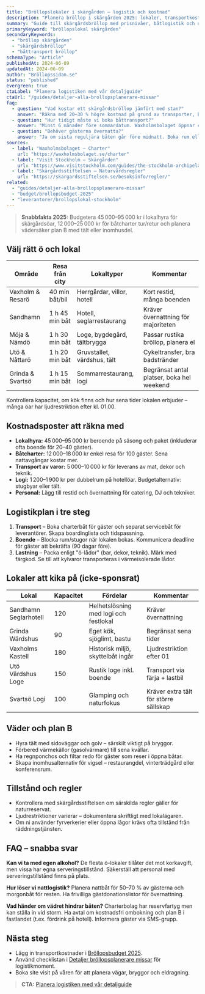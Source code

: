 ```yaml
---
title: "Bröllopslokaler i skärgården – logistik och kostnad"
description: "Planera bröllop i skärgården 2025: lokaler, transportkostnader, boende och väderplaner för ö-lägen."
summary: "Guide till skärgårdsbröllop med prisnivåer, båtlogistik och utvalda lokaler från Sandhamn till Vaxholm."
primaryKeyword: "bröllopslokal skärgården"
secondaryKeywords:
  - "bröllop skärgården"
  - "skärgårdsbröllop"
  - "båttransport bröllop"
schemaType: "Article"
publishedAt: 2024-06-09
updatedAt: 2024-06-09
author: "Bröllopssidan.se"
status: "published"
evergreen: true
ctaLabel: "Planera logistiken med vår detaljguide"
ctaUrl: "/guides/detaljer-alla-brollopsplanerare-missar"
faq:
  - question: "Vad kostar ett skärgårdsbröllop jämfört med stan?"
    answer: "Räkna med 20–30 % högre kostnad på grund av transporter, boende och förlängd personal-tid. Lokaler startar kring 45 000 kr och båtcharter från 12 000 kr enkel resa."
  - question: "Hur tidigt måste vi boka båttransport?"
    answer: "Minst 6 månader före sommardatum. Waxholmsbolaget öppnar charterbokningen tidigt på året och privatoperatörer blir fullbokade under juni–augusti."
  - question: "Behöver gästerna övernatta?"
    answer: "Ja om sista reguljära båten går före midnatt. Boka rum eller stugor i samma paket och erbjud transfer tillbaka morgonen efter."
sources:
  - label: "Waxholmsbolaget – Charter"
    url: "https://waxholmsbolaget.se/charter"
  - label: "Visit Stockholm – Skärgården"
    url: "https://www.visitstockholm.com/guides/the-stockholm-archipelago/"
  - label: "Skärgårdsstiftelsen – Naturvårdsregler"
    url: "https://skargardsstiftelsen.se/besoksinfo/regler/"
related:
  - "guides/detaljer-alla-brollopsplanerare-missar"
  - "budget/brollopsbudget-2025"
  - "leverantorer/brollopslokal-stockholm"
---
```


> **Snabbfakta 2025:** Budgetera 45 000–95 000 kr i lokalhyra för skärgårdsöar, 12 000–25 000 kr för båtcharter tur/retur och planera vädersäker plan B med tält eller inomhusdel.

## Välj rätt ö och lokal

| Område           | Resa från city | Lokaltyper                  | Kommentar                                 |
| ---------------- | -------------- | --------------------------- | ----------------------------------------- |
| Vaxholm & Resarö | 40 min båt/bil | Herrgårdar, villor, hotell  | Kort restid, många boenden                |
| Sandhamn         | 1 h 45 min båt | Hotell, seglarrestaurang    | Kräver övernattning för majoriteten       |
| Möja & Nämdö     | 1 h 30 min båt | Loge, bygdegård, tältbrygga | Passar rustika bröllop, planera el        |
| Utö & Nåttarö    | 1 h 20 min båt | Gruvstallet, värdshus, tält | Cykeltransfer, bra badstränder            |
| Grinda & Svartsö | 1 h 15 min båt | Sommarrestaurang, logi      | Begränsat antal platser, boka hel weekend |

Kontrollera kapacitet, om kök finns och hur sena tider lokalen erbjuder – många öar har ljudrestriktion efter kl. 01.00.

## Kostnadsposter att räkna med

- **Lokalhyra:** 45 000–95 000 kr beroende på säsong och paket (inkluderar ofta boende för 20–40 gäster).
- **Båtcharter:** 12 000–18 000 kr enkel resa för 100 gäster. Sena nattavgångar kostar mer.
- **Transport av varor:** 5 000–10 000 kr för leverans av mat, dekor och teknik.
- **Logi:** 1 200–1 900 kr per dubbelrum på hotellöar. Budgetalternativ: stugbyar eller tält.
- **Personal:** Lägg till restid och övernattning för catering, DJ och tekniker.

## Logistikplan i tre steg

1. **Transport** – Boka charterbåt för gäster och separat servicebåt för leverantörer. Skapa boardinglista och tidspassning.
2. **Boende** – Blocka rum/stugor när lokalen bokas. Kommunicera deadline för gäster att bekräfta (90 dagar före).
3. **Lastning** – Packa enligt "ö-lådor" (bar, dekor, teknik). Märk med färgkod. Se till att kylvaror transporteras i värmeisolerade lådor.

## Lokaler att kika på (icke-sponsrat)

| Lokal                 | Kapacitet | Fördelar                              | Kommentar                             |
| --------------------- | --------- | ------------------------------------- | ------------------------------------- |
| Sandhamn Seglarhotell | 120       | Helhetslösning med logi och festlokal | Kräver övernattning                   |
| Grinda Wärdshus       | 90        | Eget kök, sjöglimt, bastu             | Begränsat sena tider                  |
| Vaxholms Kastell      | 180       | Historisk miljö, skyttelbåt ingår     | Ljudrestriktion efter 01              |
| Utö Värdshus Loge     | 150       | Rustik loge inkl. boende              | Transport via färja + lastbil         |
| Svartsö Logi          | 100       | Glamping och naturfokus               | Kräver extra tält för större sällskap |

## Väder och plan B

- Hyra tält med sidoväggar och golv – särskilt viktigt på bryggor.
- Förbered värmekällor (gasolvärmare) till sena kvällar.
- Ha regnponchos och filtar redo för gäster som reser i öppna båtar.
- Skapa inomhusalternativ för vigsel – restaurangdel, vinterträdgård eller konferensrum.

## Tillstånd och regler

- Kontrollera med skärgårdsstiftelsen om särskilda regler gäller för naturreservat.
- Ljudrestriktioner varierar – dokumentera skriftligt med lokalägaren.
- Om ni använder fyrverkerier eller öppna lågor krävs ofta tillstånd från räddningstjänsten.

## FAQ – snabba svar

**Kan vi ta med egen alkohol?**
De flesta ö-lokaler tillåter det mot korkavgift, men vissa har egna serveringstillstånd. Säkerställ att personal med serveringstillstånd finns på plats.

**Hur löser vi nattlogistik?**
Planera nattbåt för 50–70 % av gästerna och morgonbåt för resten. Ha frivilliga gästdonationslistor för övernattning.

**Vad händer om vädret hindrar båten?**
Charterbolag har reservfartyg men kan ställa in vid storm. Ha avtal om kostnadsfri ombokning och plan B i fastlandet (t.ex. fördrink på hotell). Informera gäster via SMS-grupp.

## Nästa steg

- Lägg in transportkostnader i [Bröllopsbudget 2025](/budget/brollopsbudget-2025/).
- Använd checklistan i [Detaljer bröllopsplanerare missar](/guides/detaljer-alla-brollopsplanerare-missar/) för logistikmoment.
- Boka site visit på våren för att planera vägar, bryggor och eldragning.

> **CTA:** [Planera logistiken med vår detaljguide](/guides/detaljer-alla-brollopsplanerare-missar)

